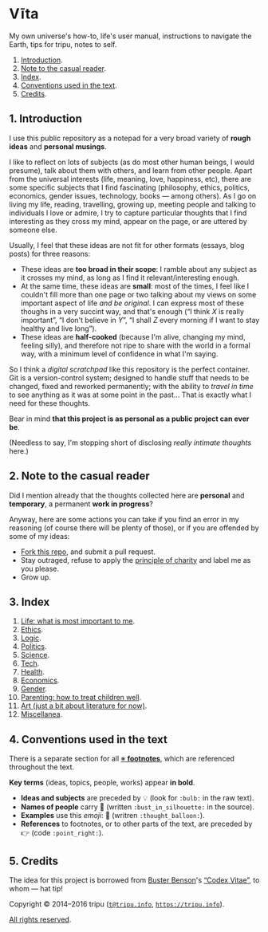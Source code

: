 # V&#299;ta

My own universe's how-to, life's user manual, instructions to navigate the Earth, tips for tripu, notes to self.

1. [Introduction](#1-introduction).
1. [Note to the casual reader](#2-note-to-the-casual-reader).
1. [Index](#3-index).
1. [Conventions used in the text](#4-conventions-used-in-the-text).
1. [Credits](#5-credits).

## 1. Introduction

I use this public repository as a notepad for a very broad variety of **rough ideas** and **personal musings**.

I like to reflect on lots of subjects (as do most other human beings, I would presume), talk about them with others, and learn from other people.
Apart from the universal interests (life, meaning, love, happiness, etc), there are some specific subjects that I find fascinating
(philosophy, ethics, politics, economics, gender issues, technology, books&nbsp;&mdash;&nbsp;among others).
As I go on living my life, reading, travelling, growing up, meeting people and talking to individuals I love or admire, I try to capture particular thoughts
that I find interesting as they cross my mind, appear on the page, or are uttered by someone else.

Usually, I feel that these ideas are not fit for other formats (essays, blog posts) for three reasons:
* These ideas are **too broad in their scope**: I ramble about any subject as it crosses my mind, as long as I find it relevant/interesting enough.
* At the same time, these ideas are **small**: most of the times, I feel like I couldn't fill more than one page or two talking about my views on some important
  aspect of life *and be original*.
  I can express most of these thoughs in a very succint way, and that's enough (&ldquo;I think *X* is really important&rdquo;, &ldquo;I don't believe in
  *Y*&rdquo;, &ldquo;I shall *Z* every morning if I want to stay healthy and live long&rdquo;).
* These ideas are **half-cooked** (because I'm alive, changing my mind, feeling silly), and therefore not ripe to share with the world in a formal way, with a
  minimum level of confidence in what I'm saying.

So I think a *digital scratchpad* like this repository is the perfect container.
Git is a version-control system; designed to handle stuff that needs to be changed, fixed and reworked permanently; with the ability to *travel in time* to see
anything as it was at some point in the past&hellip;
That is exactly what I need for these thoughts.

Bear in mind **that this project is as personal as a public project can ever be**.

(Needless to say, I'm stopping short of disclosing *really intimate thoughts* here.)

## 2. Note to the casual reader

Did I mention already that the thoughts collected here are **personal** and **temporary**, a permanent **work in progress**?

Anyway, here are some actions you can take if you find an error in my reasoning (of course there will be plenty of those), or if you are offended by some of my
ideas:
* [Fork this repo](https://github.com/tripu/Vita/#fork-destination-box), and submit a pull request.
* Stay outraged, refuse to apply the [principle of charity](https://en.wikipedia.org/wiki/Principle_of_charity) and label me as you please.
* Grow up.

## 3. Index

1. [Life: what is most important to me](doc/life.md#life).
1. [Ethics](doc/ethics.md#ethics).
1. [Logic](doc/logic.md#logic).
1. [Politics](doc/politics.md#politics).
1. [Science](doc/science.md#science).
1. [Tech](doc/tech.md#tech).
1. [Health](doc/health.md#health).
1. [Economics](doc/economics.md#economics).
1. [Gender](doc/gender.md#gender).
1. [Parenting: how to treat children well](doc/parenting.md#parenting).
1. [Art (just a bit about literature for now)](doc/art.md#art).
1. [Miscellanea](doc/miscellanea.md#miscellanea).

## 4. Conventions used in the text

There is a separate section for all [&#8251;&nbsp;**footnotes**](doc/footnotes.md#footnotes), which are referenced throughout the text.

**Key terms** (ideas, topics, people, works) appear **in bold**.

* **Ideas and subjects** are preceded by :bulb: (look for `:bulb:` in the raw text).
* **Names of people** carry :bust_in_silhouette: (written `:bust_in_silhouette:` in the source).
* **Examples** use this *emoji*: :thought_balloon: (writren `:thought_balloon:`).
* **References** to footnotes, or to other parts of the text, are preceded by :point_right: (code `:point_right:`).

## 5. Credits

The idea for this project is borrowed from [Buster Benson](https://github.com/busterbenson)'s
[&ldquo;Codex Vitae&rdquo;](https://github.com/busterbenson/public/blob/master/Codex.md), to whom&nbsp;&mdash;&nbsp;hat tip!

Copyright &copy; 2014&ndash;2016 tripu ([`t@tripu.info`](mailto:t@tripu.info), [`https://tripu.info`](https://tripu.info/)).

[All rights reserved](LICENSE.md).
